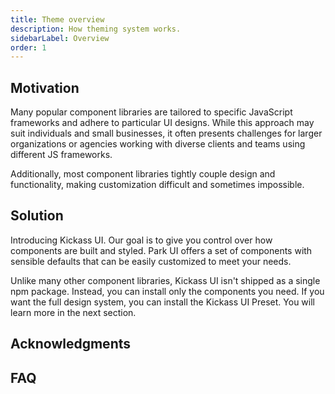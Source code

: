 ```yaml
---
title: Theme overview
description: How theming system works.
sidebarLabel: Overview
order: 1
---
```


## Motivation

Many popular component libraries are tailored to specific JavaScript
frameworks and adhere to particular UI designs. While this approach may suit
individuals and small businesses, it often presents challenges for larger
organizations or agencies working with diverse clients and teams using
different JS frameworks.

Additionally, most component libraries tightly couple design and functionality, making customization difficult and sometimes impossible.

## Solution

Introducing Kickass UI. Our goal is to give you control over how components
are built and styled. Park UI offers a set of components with sensible
defaults that can be easily customized to meet your needs.

Unlike many other component libraries, Kickass UI isn&apos;t shipped as a
single npm package. Instead, you can install only the components you need.
If you want the full design system, you can install the Kickass UI Preset.
You will learn more in the next section.

## Acknowledgments

## FAQ
